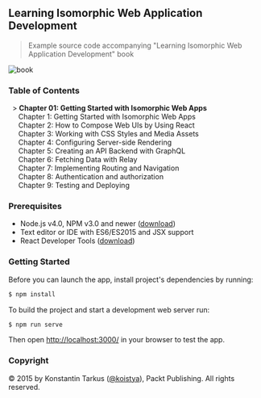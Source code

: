 ## Learning Isomorphic Web Application Development

> Example source code accompanying "Learning Isomorphic Web Application Development" book

![book](https://dl.dropboxusercontent.com/u/16006521/learning-isomorphic-web-application-development.png)

### Table of Contents

&nbsp;&nbsp;> **Chapter 01: Getting Started with Isomorphic Web Apps**<br>
&nbsp;&nbsp;&nbsp;&nbsp; Chapter 1: Getting Started with Isomorphic Web Apps<br>
&nbsp;&nbsp;&nbsp;&nbsp; Chapter 2: How to Compose Web UIs by Using React<br>
&nbsp;&nbsp;&nbsp;&nbsp; Chapter 3: Working with CSS Styles and Media Assets<br>
&nbsp;&nbsp;&nbsp;&nbsp; Chapter 4: Configuring Server-side Rendering<br>
&nbsp;&nbsp;&nbsp;&nbsp; Chapter 5: Creating an API Backend with GraphQL<br>
&nbsp;&nbsp;&nbsp;&nbsp; Chapter 6: Fetching Data with Relay<br>
&nbsp;&nbsp;&nbsp;&nbsp; Chapter 7: Implementing Routing and Navigation<br>
&nbsp;&nbsp;&nbsp;&nbsp; Chapter 8: Authentication and authorization<br>
&nbsp;&nbsp;&nbsp;&nbsp; Chapter 9: Testing and Deploying<br>

### Prerequisites

* Node.js v4.0, NPM v3.0 and newer ([download](https://nodejs.org/en/download/))
* Text editor or IDE with ES6/ES2015 and JSX support
* React Developer Tools ([download](https://chrome.google.com/webstore/detail/react-developer-tools/fmkadmapgofadopljbjfkapdkoienihi?hl=en))

### Getting Started

Before you can launch the app, install project's dependencies by running:

```sh
$ npm install
```

To build the project and start a development web server run:

```sh
$ npm run serve
```

Then open [http://localhost:3000/](http://localhost:3000/) in your browser to test the app.

### Copyright

© 2015 by Konstantin Tarkus ([@koistya](https://twitter.com/koistya)), Packt Publishing. All rights reserved.
